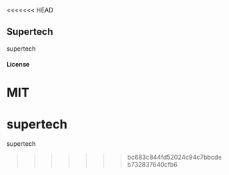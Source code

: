 <<<<<<< HEAD
## Supertech

supertech

#### License

MIT
=======
# supertech
supertech
>>>>>>> bc683c844fd52024c94c7bbcdeb732837640cfb6
